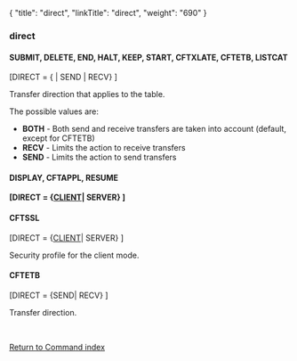 {
    "title": "direct",
    "linkTitle": "direct",
    "weight": "690"
}<span id="direct_CFTCAT"></span><span id="direct"></span>

### direct

#### SUBMIT, DELETE, END, HALT, KEEP, START, CFTXLATE, CFTETB, LISTCAT

\[DIRECT = {
| SEND | RECV} \]

Transfer direction that applies to the table.

The possible values are:

-   **BOTH** - Both send and receive transfers
    are taken into account (default, except for CFTETB)
-   <span style="font-weight: bold;">RECV</span> - Limits the action to receive
    transfers
-   <span style="font-weight: bold;">SEND</span> - Limits the action to send transfers

#### DISPLAY, CFTAPPL, RESUME

<span style="font-weight: bold;">\[DIRECT = {</span><span style="font-weight: bold;text-decoration: underline;">CLIENT</span><span style="font-weight: bold;">| SERVER} \]</span>

#### CFTSSL

\[DIRECT = {<span style="text-decoration: underline;">CLIENT</span>|
SERVER} \]

Security profile for the client mode.

#### CFTETB

\[DIRECT = {SEND| RECV} \]

Transfer direction.

 

[Return to Command index](../../)

